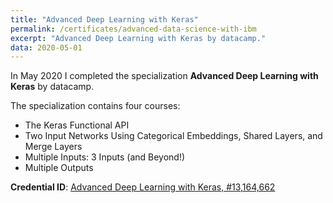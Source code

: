 ```yaml
---
title: "Advanced Deep Learning with Keras"
permalink: /certificates/advanced-data-science-with-ibm
excerpt: "Advanced Deep Learning with Keras by datacamp."
data: 2020-05-01
---
```


In May 2020 I completed the specialization **Advanced Deep Learning with Keras** by datacamp.

The specialization contains four courses:
* The Keras Functional API
* Two Input Networks Using Categorical Embeddings, Shared Layers, and Merge Layers
* Multiple Inputs: 3 Inputs (and Beyond!)
* Multiple Outputs

**Credential ID**: [Advanced Deep Learning with Keras, #13,164,662]([https://www.coursera.org/account/accomplishments/specialization/certificate/6HHEAT8V4K4V](https://www.datacamp.com/statement-of-accomplishment/course/1bba90cf940e8142348cedb38189a2abe4b7c076))
